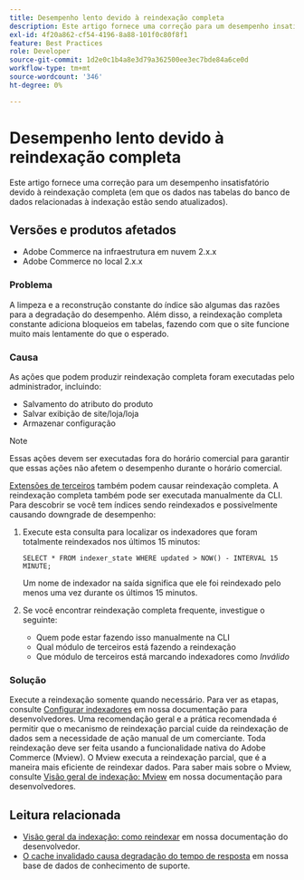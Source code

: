 ```yaml
---
title: Desempenho lento devido à reindexação completa
description: Este artigo fornece uma correção para um desempenho insatisfatório devido à reindexação completa (em que os dados nas tabelas do banco de dados relacionadas à indexação estão sendo atualizados).
exl-id: 4f20a862-cf54-4196-8a88-101f0c80f8f1
feature: Best Practices
role: Developer
source-git-commit: 1d2e0c1b4a8e3d79a362500ee3ec7bde84a6ce0d
workflow-type: tm+mt
source-wordcount: '346'
ht-degree: 0%

---
```


# Desempenho lento devido à reindexação completa

Este artigo fornece uma correção para um desempenho insatisfatório devido à reindexação completa (em que os dados nas tabelas do banco de dados relacionadas à indexação estão sendo atualizados).

## Versões e produtos afetados

* Adobe Commerce na infraestrutura em nuvem 2.x.x
* Adobe Commerce no local 2.x.x

### Problema

A limpeza e a reconstrução constante do índice são algumas das razões para a degradação do desempenho. Além disso, a reindexação completa constante adiciona bloqueios em tabelas, fazendo com que o site funcione muito mais lentamente do que o esperado.

### Causa

As ações que podem produzir reindexação completa foram executadas pelo administrador, incluindo:

* Salvamento do atributo do produto
* Salvar exibição de site/loja/loja
* Armazenar configuração

>[!NOTE]
>
>Essas ações devem ser executadas fora do horário comercial para garantir que essas ações não afetem o desempenho durante o horário comercial.

[Extensões de terceiros](https://support.magento.com/hc/en-us/articles/360042361152-Best-Practices-for-using-third-party-extensions-in-Magento) também podem causar reindexação completa. A reindexação completa também pode ser executada manualmente da CLI. Para descobrir se você tem índices sendo reindexados e possivelmente causando downgrade de desempenho:

1. Execute esta consulta para localizar os indexadores que foram totalmente reindexados nos últimos 15 minutos:

   ```
   SELECT * FROM indexer_state WHERE updated > NOW() - INTERVAL 15 MINUTE;
   ```

   Um nome de indexador na saída significa que ele foi reindexado pelo menos uma vez durante os últimos 15 minutos.

1. Se você encontrar reindexação completa frequente, investigue o seguinte:
   * Quem pode estar fazendo isso manualmente na CLI
   * Qual módulo de terceiros está fazendo a reindexação
   * Que módulo de terceiros está marcando indexadores como *Inválido*

### Solução

Execute a reindexação somente quando necessário. Para ver as etapas, consulte [Configurar indexadores](https://devdocs.magento.com/guides/v2.3/config-guide/cli/config-cli-subcommands-index.html#configure-indexers) em nossa documentação para desenvolvedores. Uma recomendação geral e a prática recomendada é permitir que o mecanismo de reindexação parcial cuide da reindexação de dados sem a necessidade de ação manual de um comerciante. Toda reindexação deve ser feita usando a funcionalidade nativa do Adobe Commerce (Mview). O Mview executa a reindexação parcial, que é a maneira mais eficiente de reindexar dados. Para saber mais sobre o Mview, consulte [Visão geral de indexação: Mview](https://devdocs.magento.com/guides/v2.3/extension-dev-guide/indexing.html#m2devgde-mview) em nossa documentação para desenvolvedores.

## Leitura relacionada

* [Visão geral da indexação: como reindexar](https://devdocs.magento.com/guides/v2.3/extension-dev-guide/indexing.html#how-to-reindex) em nossa documentação do desenvolvedor.
* [O cache invalidado causa degradação do tempo de resposta](/help/troubleshooting/miscellaneous/invalidated-cache-causes-response-time-degradation.md) em nossa base de dados de conhecimento de suporte.
